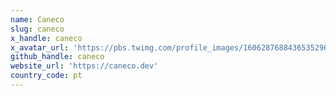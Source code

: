 ```yaml
---
name: Caneco
slug: caneco
x_handle: caneco
x_avatar_url: 'https://pbs.twimg.com/profile_images/1606287688436535296/anF453ZV_200x200.jpg'
github_handle: caneco
website_url: 'https://caneco.dev'
country_code: pt
---
```

